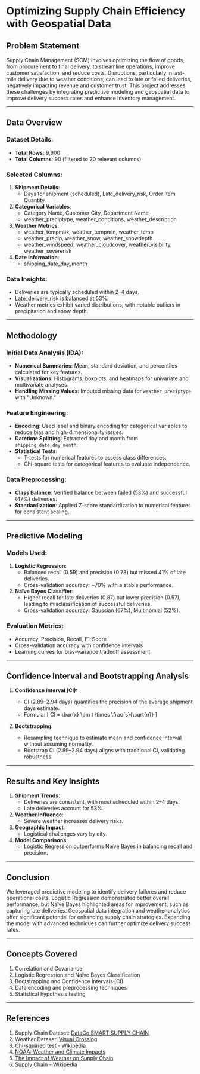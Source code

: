 # Optimizing Supply Chain Efficiency with Geospatial Data

## Problem Statement
Supply Chain Management (SCM) involves optimizing the flow of goods, from procurement to final delivery, to streamline operations, improve customer satisfaction, and reduce costs. Disruptions, particularly in last-mile delivery due to weather conditions, can lead to late or failed deliveries, negatively impacting revenue and customer trust. This project addresses these challenges by integrating predictive modeling and geospatial data to improve delivery success rates and enhance inventory management.

---

## Data Overview
### Dataset Details:
- **Total Rows**: 9,900
- **Total Columns**: 90 (filtered to 20 relevant columns)

### Selected Columns:
1. **Shipment Details**:
   - Days for shipment (scheduled), Late_delivery_risk, Order Item Quantity
2. **Categorical Variables**:
   - Category Name, Customer City, Department Name
   - weather_preciptype, weather_conditions, weather_description
3. **Weather Metrics**:
   - weather_tempmax, weather_tempmin, weather_temp
   - weather_precip, weather_snow, weather_snowdepth
   - weather_windspeed, weather_cloudcover, weather_visibility, weather_severerisk
4. **Date Information**:
   - shipping_date_day_month

### Data Insights:
- Deliveries are typically scheduled within 2–4 days.
- Late_delivery_risk is balanced at 53%.
- Weather metrics exhibit varied distributions, with notable outliers in precipitation and snow depth.

---

## Methodology
### Initial Data Analysis (IDA):
- **Numerical Summaries**: Mean, standard deviation, and percentiles calculated for key features.
- **Visualizations**: Histograms, boxplots, and heatmaps for univariate and multivariate analyses.
- **Handling Missing Values**: Imputed missing data for `weather_preciptype` with "Unknown."

### Feature Engineering:
- **Encoding**: Used label and binary encoding for categorical variables to reduce bias and high-dimensionality issues.
- **Datetime Splitting**: Extracted day and month from `shipping_date_day_month`.
- **Statistical Tests**:
  - T-tests for numerical features to assess class differences.
  - Chi-square tests for categorical features to evaluate independence.

### Data Preprocessing:
- **Class Balance**: Verified balance between failed (53%) and successful (47%) deliveries.
- **Standardization**: Applied Z-score standardization to numerical features for consistent scaling.

---

## Predictive Modeling
### Models Used:
1. **Logistic Regression**:
   - Balanced recall (0.59) and precision (0.78) but missed 41% of late deliveries.
   - Cross-validation accuracy: ~70% with a stable performance.
2. **Naïve Bayes Classifier**:
   - Higher recall for late deliveries (0.87) but lower precision (0.57), leading to misclassification of successful deliveries.
   - Cross-validation accuracy: Gaussian (67%), Multinomial (52%).

### Evaluation Metrics:
- Accuracy, Precision, Recall, F1-Score
- Cross-validation accuracy with confidence intervals
- Learning curves for bias-variance tradeoff assessment

---

## Confidence Interval and Bootstrapping Analysis
1. **Confidence Interval (CI):**
   - CI (2.89–2.94 days) quantifies the precision of the average shipment days estimate.
   - Formula:
     \[ CI = \bar{x} \pm t \times \frac{s}{\sqrt{n}} \]

2. **Bootstrapping:**
   - Resampling technique to estimate mean and confidence interval without assuming normality.
   - Bootstrap CI (2.89–2.94 days) aligns with traditional CI, validating robustness.

---

## Results and Key Insights
1. **Shipment Trends**:
   - Deliveries are consistent, with most scheduled within 2–4 days.
   - Late deliveries account for 53%.
2. **Weather Influence**:
   - Severe weather increases delivery risks.
3. **Geographic Impact**:
   - Logistical challenges vary by city.
4. **Model Comparisons**:
   - Logistic Regression outperforms Naïve Bayes in balancing recall and precision.

---

## Conclusion
We leveraged predictive modeling to identify delivery failures and reduce operational costs. Logistic Regression demonstrated better overall performance, but Naïve Bayes highlighted areas for improvement, such as capturing late deliveries. Geospatial data integration and weather analytics offer significant potential for enhancing supply chain strategies. Expanding the model with advanced techniques can further optimize delivery success rates.

---

## Concepts Covered
1. Correlation and Covariance
2. Logistic Regression and Naïve Bayes Classification
3. Bootstrapping and Confidence Intervals (CI)
4. Data encoding and preprocessing techniques
5. Statistical hypothesis testing

---

## References
1. Supply Chain Dataset: [DataCo SMART SUPPLY CHAIN](https://doi.org/10.17632/8gx2fvg2k6.5)
2. Weather Dataset: [Visual Crossing](https://www.visualcrossing.com/)
3. [Chi-squared test - Wikipedia](https://en.wikipedia.org/wiki/Chi-squared_test)
4. [NOAA: Weather and Climate Impacts](https://www.ncei.noaa.gov/news/noaa-data-helps-retail-and-manufacturing-business-minimize-impacts-weather-and-climate)
5. [The Impact of Weather on Supply Chain](https://parcelindustry.com/article-6377-The-Impact-of-Weather-on-the-Supply-Chain.html)
6. [Supply Chain - Wikipedia](https://en.wikipedia.org/wiki/Supply_chain)
